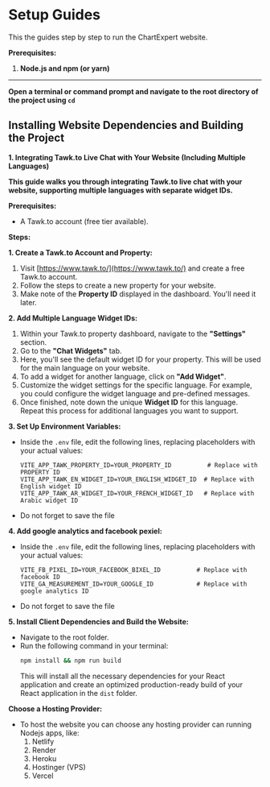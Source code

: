 # Setup Guides
This the guides step by step to run the ChartExpert website.


**Prerequisites:**

1.  **Node.js and npm (or yarn)**

----

 **Open a terminal or command prompt and navigate to the root directory of the project using `cd`**


## Installing Website Dependencies and Building the Project

**1. Integrating Tawk.to Live Chat with Your Website (Including Multiple Languages)**

**This guide walks you through integrating Tawk.to live chat with your website, supporting multiple languages with separate widget IDs.**

**Prerequisites:**

- A Tawk.to account (free tier available).

**Steps:**

**1. Create a Tawk.to Account and Property:**

1. Visit [https://www.tawk.to/](https://www.tawk.to/) and create a free Tawk.to account.
2. Follow the steps to create a new property for your website.
3. Make note of the **Property ID** displayed in the dashboard. You'll need it later.

**2. Add Multiple Language Widget IDs:**

1. Within your Tawk.to property dashboard, navigate to the **"Settings"** section.
2. Go to the **"Chat Widgets"** tab.
3. Here, you'll see the default widget ID for your property. This will be used for the main language on your website.
4. To add a widget for another language, click on **"Add Widget"**.
5. Customize the widget settings for the specific language. For example, you could configure the widget language and pre-defined messages.
6. Once finished, note down the unique **Widget ID** for this language. Repeat this process for additional languages you want to support.

**3. Set Up Environment Variables:**

- Inside the `.env` file, edit the following lines, replacing placeholders with your actual values:

  ```
  VITE_APP_TAWK_PROPERTY_ID=YOUR_PROPERTY_ID          # Replace with PROPERTY ID
  VITE_APP_TAWK_EN_WIDGET_ID=YOUR_ENGLISH_WIDGET_ID  # Replace with English widget ID
  VITE_APP_TAWK_AR_WIDGET_ID=YOUR_FRENCH_WIDGET_ID   # Replace with Arabic widget ID
  ```

- Do not forget to save the file

**4. Add google analytics and facebook pexiel:**
- Inside the `.env` file, edit the following lines, replacing placeholders with your actual values:

  ```
  VITE_FB_PIXEL_ID=YOUR_FACEBOOK_BIXEL_ID          # Replace with facebook ID
  VITE_GA_MEASUREMENT_ID=YOUR_GOOGLE_ID            # Replace with google analytics ID
  ```

- Do not forget to save the file

**5. Install Client Dependencies and Build the Website:**

- Navigate to the root folder.
- Run the following command in your terminal:
  ```bash
  npm install && npm run build
  ```
  This will install all the necessary dependencies for your React application and create an optimized production-ready build of your React application in the `dist` folder.



**Choose a Hosting Provider:**
- To host the website you can choose any hosting provider can running Nodejs apps, like:
    1. Netlify
    2. Render
    3. Heroku
    4. Hostinger (VPS)
    5. Vercel
    


